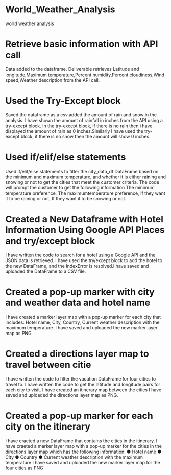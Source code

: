 # World_Weather_Analysis
world weather analysis
# Retrieve basic information with API call

Data added to the dataframe. Deliverable retrieves Latitude and longitude,Maximum temperature,Percent humidity,Percent cloudiness,Wind speed,Weather description from the API call.

# Used the Try-Except block

Saved the dataframe as a csv.added the amount of rain and snow in the analysis. I have shown the amount of rainfall in inches  from the API using a try-except block. In the try-except block, if there is no rain then i have displayed the amount of rain as 0 inches.Similarly I have used the try-except block, if there is no snow then the amount will show 0 inches.


# Used if/elif/else statements

Used if/elif/else statements to filter the city_data_df DataFrame based on the minimum and maximum temperature, and whether it is either raining and snowing or not to get the cities that meet the customer criteria.
The code will prompt the customer to get the following information The minimum temperature preference, The maximumtemperature
preference, If they want it to be raining or not, If they want it to be snowing or not.

# Created a New Dataframe with Hotel Information Using Google API Places and try/except block

I have written the code to search for a hotel using a Google API and the JSON data is retrieved. I have used the try/except block to add the hotel to the new DataFrame, and the IndexError is resolved.I have saved and uploaded the DataFrame to a CSV file.


# Created a pop-up marker with city and weather data and hotel name

I have created a marker layer map with a pop-up marker for each city that includes: Hotel name, City, Country, Current weather
description with the maximum temperature. I have saved and uploaded the new marker layer map as PNG

# Created a directions layer map to travel between citie

I have written the code to filter the vacation DataFrame for four cities to travel to.
I have written the code to get the latitude and longitude pairs for each city to visit.
I have created an itinerary map between the cities 
I have saved and uploaded the directions layer map as PNG.

# Created a pop-up marker for each city on the itinerary

I have craeted a new DataFrame that contains the cities in the itinerary.
I have craeted a marker layer map with a pop-up marker for the cities in the directions layer map which has the following information:
● Hotel name
● City
● Country
● Current weather description with the maximum temperature
I have saved and uploaded the new marker layer map for the four cities as PNG
